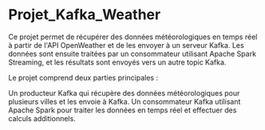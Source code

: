 # Projet_Kafka_Weather

Ce projet permet de récupérer des données météorologiques en temps réel à partir de l'API OpenWeather et de les envoyer à un serveur Kafka. Les données sont ensuite traitées par un consommateur utilisant Apache Spark Streaming, et les résultats sont envoyés vers un autre topic Kafka.

Le projet comprend deux parties principales :

Un producteur Kafka qui récupère des données météorologiques pour plusieurs villes et les envoie à Kafka.
Un consommateur Kafka utilisant Apache Spark pour traiter les données en temps réel et effectuer des calculs additionnels.